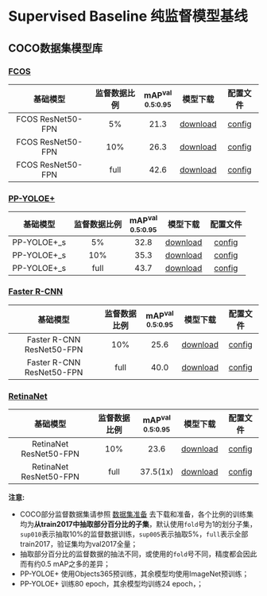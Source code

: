 # Supervised Baseline 纯监督模型基线

## COCO数据集模型库

### [FCOS](../../fcos)

|  基础模型          |    监督数据比例   |  mAP<sup>val<br>0.5:0.95 |  模型下载  |   配置文件   |
| :---------------: | :-------------: | :---------------------: |:--------: | :---------: |
| FCOS ResNet50-FPN |        5%       |       21.3        | [download](https://paddledet.bj.bcebos.com/models/ssod/fcos_r50_fpn_2x_coco_sup005.pdparams) | [config](fcos_r50_fpn_2x_coco_sup005.yml) |
| FCOS ResNet50-FPN |        10%      |       26.3        | [download](https://paddledet.bj.bcebos.com/models/ssod/fcos_r50_fpn_2x_coco_sup010.pdparams) | [config](fcos_r50_fpn_2x_coco_sup010.yml) |
| FCOS ResNet50-FPN |        full     |       42.6        | [download](https://paddledet.bj.bcebos.com/models/fcos_r50_fpn_iou_multiscale_2x_coco.pdparams) | [config](../../fcos/fcos_r50_fpn_iou_multiscale_2x_coco.yml) |


### [PP-YOLOE+](../../ppyoloe)

|  基础模型          |    监督数据比例   |  mAP<sup>val<br>0.5:0.95 |  模型下载  |   配置文件   |
| :---------------: | :-------------: | :---------------------: |:--------: | :---------: |
| PP-YOLOE+_s       |        5%      |        32.8       | [download](https://paddledet.bj.bcebos.com/models/ssod/ppyoloe_plus_crn_s_80e_coco_sup005.pdparams) | [config](ppyoloe_plus_crn_s_80e_coco_sup005.yml) |
| PP-YOLOE+_s       |        10%      |       35.3       | [download](https://paddledet.bj.bcebos.com/models/ssod/ppyoloe_plus_crn_s_80e_coco_sup010.pdparams) | [config](ppyoloe_plus_crn_s_80e_coco_sup010.yml) |
| PP-YOLOE+_s       |        full     |       43.7       | [download](https://paddledet.bj.bcebos.com/models/ppyoloe_plus_crn_s_80e_coco.pdparams) | [config](../../ppyoloe/ppyoloe_plus_crn_s_80e_coco.yml) |


### [Faster R-CNN](../../faster_rcnn)

|  基础模型          |    监督数据比例   |  mAP<sup>val<br>0.5:0.95 |  模型下载  |   配置文件   |
| :---------------: | :-------------: | :---------------------: |:--------: | :---------: |
| Faster R-CNN ResNet50-FPN |        10%      |       25.6      | [download](https://paddledet.bj.bcebos.com/models/ssod/faster_rcnn_r50_fpn_2x_coco_sup010.pdparams) | [config](faster_rcnn_r50_fpn_2x_coco_sup010.yml) |
| Faster R-CNN ResNet50-FPN |        full     |       40.0      | [download](https://paddledet.bj.bcebos.com/models/faster_rcnn_r50_fpn_2x_coco.pdparams) | [config](../../configs/faster_rcnn/faster_rcnn_r50_fpn_2x_coco.yml) |


### [RetinaNet](../../retinanet)

|  基础模型          |    监督数据比例   |  mAP<sup>val<br>0.5:0.95 |  模型下载  |   配置文件   |
| :---------------: | :-------------: | :---------------------: |:--------: | :---------: |
| RetinaNet ResNet50-FPN |        10%      |       23.6       | [download](https://paddledet.bj.bcebos.com/models/ssod/retinanet_r50_fpn_2x_coco_sup010.pdparams) | [config](retinanet_r50_fpn_2x_coco_sup010.yml) |
| RetinaNet ResNet50-FPN |        full     |       37.5(1x)       | [download](https://paddledet.bj.bcebos.com/models/retinanet_r50_fpn_1x_coco.pdparams) | [config](../../configs/retinanet/retinanet_r50_fpn_1x_coco.yml) |


**注意:**
 - COCO部分监督数据集请参照 [数据集准备](../README.md) 去下载和准备，各个比例的训练集均为**从train2017中抽取部分百分比的子集**，默认使用`fold`号为1的划分子集，`sup010`表示抽取10%的监督数据训练，`sup005`表示抽取5%，`full`表示全部train2017，验证集均为val2017全量；
 - 抽取部分百分比的监督数据的抽法不同，或使用的`fold`号不同，精度都会因此而有约0.5 mAP之多的差异；
 - PP-YOLOE+ 使用Objects365预训练，其余模型均使用ImageNet预训练；
 - PP-YOLOE+ 训练80 epoch，其余模型均训练24 epoch，；
